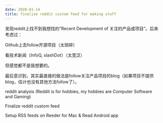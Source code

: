 ```yaml
---
date: 2020-01-14
title: finalize reddit custom feed for making stuff
---
```

发现reddit上找不到我想找的“Recent Development of 关注的产品或项目”。后来考虑过：

Github上去follow开源项目（太琐碎）

看技术新闻（InfoQ, slashDot）（太宽泛）

但感觉都不是我想要的。

最后意识到，其实最直接的做法是follow关注产品项目的blog（如果项目不提供blog，估计也没有其他方法follow了）。

reddit analysis (Reddit is for hobbies, my hobbies are Computer Software and Gaming)

Finalize reddit custom feed

Setup RSS feeds on Reeder for Mac & Read Android app
